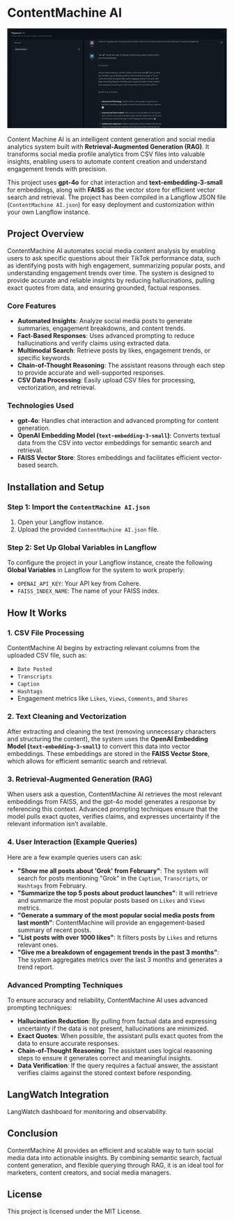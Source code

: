 # ContentMachine AI
[![Watch the video](assets/video-1.png)](assets/video-1.mp4)

Content Machine AI is an intelligent content generation and social media analytics system built with **Retrieval-Augmented Generation (RAG)**. It transforms social media profile analytics from CSV files into valuable insights, enabling users to automate content creation and understand engagement trends with precision.

This project uses **gpt-4o** for chat interaction and **text-embedding-3-small** for embeddings, along with **FAISS** as the vector store for efficient vector search and retrieval. The project has been compiled in a Langflow JSON file (`ContentMachine AI.json`) for easy deployment and customization within your own Langflow instance.

## Project Overview

ContentMachine AI automates social media content analysis by enabling users to ask specific questions about their TikTok performance data, such as identifying posts with high engagement, summarizing popular posts, and understanding engagement trends over time. The system is designed to provide accurate and reliable insights by reducing hallucinations, pulling exact quotes from data, and ensuring grounded, factual responses.

### Core Features

- **Automated Insights**: Analyze social media posts to generate summaries, engagement breakdowns, and content trends.
- **Fact-Based Responses**: Uses advanced prompting to reduce hallucinations and verify claims using extracted data.
- **Multimodal Search**: Retrieve posts by likes, engagement trends, or specific keywords.
- **Chain-of-Thought Reasoning**: The assistant reasons through each step to provide accurate and well-supported responses.
- **CSV Data Processing**: Easily upload CSV files for processing, vectorization, and retrieval.

### Technologies Used

- **gpt-4o**: Handles chat interaction and advanced prompting for content generation.
- **OpenAI Embedding Model (`text-embedding-3-small`)**: Converts textual data from the CSV into vector embeddings for semantic search and retrieval.
- **FAISS Vector Store**: Stores embeddings and facilitates efficient vector-based search.

## Installation and Setup

### Step 1: Import the `ContentMachine AI.json`

1. Open your Langflow instance.
2. Upload the provided `ContentMachine AI.json` file.

### Step 2: Set Up Global Variables in Langflow

To configure the project in your Langflow instance, create the following **Global Variables** in Langflow for the system to work properly:

- `OPENAI_API_KEY`: Your API key from Cohere.
- `FAISS_INDEX_NAME`: The name of your FAISS index.

## How It Works

### 1. **CSV File Processing**
ContentMachine AI begins by extracting relevant columns from the uploaded CSV file, such as:
- `Date Posted`
- `Transcripts`
- `Caption`
- `Hashtags`
- Engagement metrics like `Likes`, `Views`, `Comments`, and `Shares`

### 2. **Text Cleaning and Vectorization**
After extracting and cleaning the text (removing unnecessary characters and structuring the content), the system uses the **OpenAI Embedding Model (`text-embedding-3-small`)** to convert this data into vector embeddings. These embeddings are stored in the **FAISS Vector Store**, which allows for efficient semantic search and retrieval.

### 3. **Retrieval-Augmented Generation (RAG)**
When users ask a question, ContentMachine AI retrieves the most relevant embeddings from FAISS, and the gpt-4o model generates a response by referencing this context. Advanced prompting techniques ensure that the model pulls exact quotes, verifies claims, and expresses uncertainty if the relevant information isn’t available.

### 4. **User Interaction (Example Queries)**
Here are a few example queries users can ask:
- **"Show me all posts about 'Grok' from February"**: The system will search for posts mentioning "Grok" in the `Caption`, `Transcripts`, or `Hashtags` from February.
- **"Summarize the top 5 posts about product launches"**: It will retrieve and summarize the most popular posts based on `Likes` and `Views` metrics.
- **"Generate a summary of the most popular social media posts from last month"**: ContentMachine will provide an engagement-based summary of recent posts.
- **"List posts with over 1000 likes"**: It filters posts by `Likes` and returns relevant ones.
- **"Give me a breakdown of engagement trends in the past 3 months"**: The system aggregates metrics over the last 3 months and generates a trend report.

### Advanced Prompting Techniques

To ensure accuracy and reliability, ContentMachine AI uses advanced prompting techniques:
- **Hallucination Reduction**: By pulling from factual data and expressing uncertainty if the data is not present, hallucinations are minimized.
- **Exact Quotes**: When possible, the assistant pulls exact quotes from the data to ensure accurate responses.
- **Chain-of-Thought Reasoning**: The assistant uses logical reasoning steps to ensure it generates correct and meaningful insights.
- **Data Verification**: If the query requires a factual answer, the assistant verifies claims against the stored context before responding.



## LangWatch Integration
LangWatch dashboard for monitoring and observability.

## Conclusion

ContentMachine AI provides an efficient and scalable way to turn social media data into actionable insights. By combining semantic search, factual content generation, and flexible querying through RAG, it is an ideal tool for marketers, content creators, and social media managers.

## License

This project is licensed under the MIT License.
